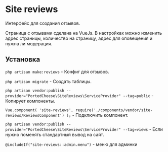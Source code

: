 # Site reviews

Интерфейс для создания отзывов.

Страница с отзывами сделана на VueJs. В настройках можно изменить адрес страницы, количество на страницу, адрес для оповещения и нужна ли модерация.

## Установка

`php artisan make:reviews` - Конфиг для отзывов.

`php artisan migrate` - Создать таблицы.

`php artisan vendor:publish --provider="PortedCheese\SiteReviews\ServiceProvider" --tag=public` - Копирует компоненты.

`Vue.component(
     'site-reviews',
     require('./components/vendor/site-reviews/ReviewsComponent')
 );` - Подключить компонент.

`php artisan vendor:publish --provider="PortedCheese\SiteReviews\ServiceProvider" --tag=views` - Если нужно поменять стандартный вывод на сайт.

`@includeIf("site-reviews::admin.menu")` - меню для админки
